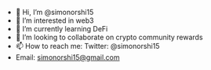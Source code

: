 - 👋 Hi, I’m @simonorshi15
- 👀 I’m interested in web3
- 🌱 I’m currently learning DeFi
- 💞️ I’m looking to collaborate on crypto community rewards
- 📫 How to reach me: Twitter: @simonorshi15
- Email: simonorshi15@gmail.com

<!---
simonorshi15/simonorshi15 is a ✨ special ✨ repository because its `README.md` (this file) appears on your GitHub profile.
You can click the Preview link to take a look at your changes.
--->
